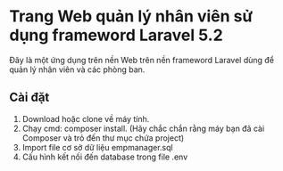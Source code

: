 # Trang Web quản lý nhân viên sử dụng frameword Laravel 5.2

Đây là một ứng dụng trên nền Web trên nền frameword Laravel dùng để quản lý nhân viên và các phòng ban.

## Cài đặt

1. Download hoặc clone về máy tính.
2. Chạy cmd: composer install. (Hãy chắc chắn rằng máy bạn đã cài Composer và trỏ đến thư mục chứa project)
3. Import file cơ sở dữ liệu empmanager.sql
4. Cấu hình kết nối đến database trong file .env

